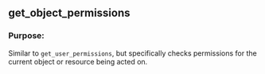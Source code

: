 ## get_object_permissions

### Purpose:
Similar to `get_user_permissions`, but specifically checks permissions for the current object or resource being acted on.

